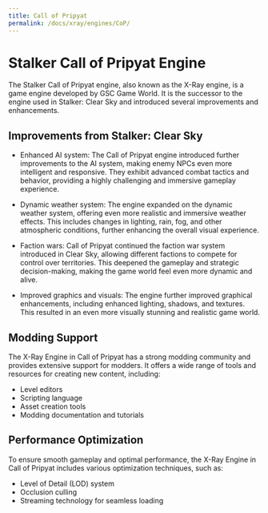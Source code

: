 ```yaml
---
title: Call of Pripyat
permalink: /docs/xray/engines/CoP/
---
```


# Stalker Call of Pripyat Engine

The Stalker Call of Pripyat engine, also known as the X-Ray engine, is a game engine developed by GSC Game World. It is the successor to the engine used in Stalker: Clear Sky and introduced several improvements and enhancements.

## Improvements from Stalker: Clear Sky

- Enhanced AI system: The Call of Pripyat engine introduced further improvements to the AI system, making enemy NPCs even more intelligent and responsive. They exhibit advanced combat tactics and behavior, providing a highly challenging and immersive gameplay experience.

- Dynamic weather system: The engine expanded on the dynamic weather system, offering even more realistic and immersive weather effects. This includes changes in lighting, rain, fog, and other atmospheric conditions, further enhancing the overall visual experience.

- Faction wars: Call of Pripyat continued the faction war system introduced in Clear Sky, allowing different factions to compete for control over territories. This deepened the gameplay and strategic decision-making, making the game world feel even more dynamic and alive.

- Improved graphics and visuals: The engine further improved graphical enhancements, including enhanced lighting, shadows, and textures. This resulted in an even more visually stunning and realistic game world.

## Modding Support

The X-Ray Engine in Call of Pripyat has a strong modding community and provides extensive support for modders. It offers a wide range of tools and resources for creating new content, including:

- Level editors
- Scripting language
- Asset creation tools
- Modding documentation and tutorials

## Performance Optimization

To ensure smooth gameplay and optimal performance, the X-Ray Engine in Call of Pripyat includes various optimization techniques, such as:

- Level of Detail (LOD) system
- Occlusion culling
- Streaming technology for seamless loading